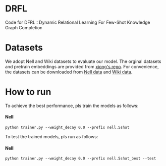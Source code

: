 # DRFL
Code for DFRL : Dynamic Relational Learning For Few-Shot Knowledge Graph Completion
# Datasets
We adopt Nell and Wiki datasets to evaluate our model.
The orginal datasets and pretrain embeddings are provided from [xiong's repo](https://github.com/xwhan/One-shot-Relational-Learning). 
For convenience, the datasets can be downloaded from [Nell data](https://sites.cs.ucsb.edu/~xwhan/datasets/nell.tar.gz)
and [Wiki data](https://sites.cs.ucsb.edu/~xwhan/datasets/wiki.tar.gz). 
# How to run
To achieve the best performance, pls train the models as follows:
#### Nell

```
python trainer.py --weight_decay 0.0 --prefix nell.5shot
```
To test the trained models, pls run as follows:

#### Nell

```
python trainer.py --weight_decay 0.0 --prefix nell.5shot_best --test
